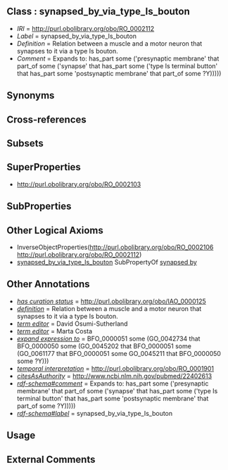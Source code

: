 
## Class : synapsed_by_via_type_Is_bouton

 * *IRI* = http://purl.obolibrary.org/obo/RO_0002112
 * *Label* = synapsed_by_via_type_Is_bouton
 * *Definition* = Relation between a muscle and a motor neuron that synapses to it via a type Is bouton.
 * *Comment* = Expands to: has_part some ('presynaptic membrane' that part_of some ('synapse' that has_part some ('type Is terminal button' that has_part some 'postsynaptic membrane' that part_of some ?Y)))))

## Synonyms


## Cross-references


## Subsets


## SuperProperties

 * <http://purl.obolibrary.org/obo/RO_0002103>

## SubProperties


## Other Logical Axioms

 * InverseObjectProperties(<http://purl.obolibrary.org/obo/RO_0002106> <http://purl.obolibrary.org/obo/RO_0002112>)
 * [synapsed_by_via_type_Is_bouton](../../RO/12/RO_0002112.md) SubPropertyOf [synapsed by](../../RO/03/RO_0002103.md)

## Other Annotations

 * *[has curation status](../../IAO/14/IAO_0000114.md)* = http://purl.obolibrary.org/obo/IAO_0000125
 * *[definition](../../IAO/15/IAO_0000115.md)* = Relation between a muscle and a motor neuron that synapses to it via a type Is bouton.
 * *[term editor](../../IAO/17/IAO_0000117.md)* = David Osumi-Sutherland
 * *[term editor](../../IAO/17/IAO_0000117.md)* = Marta Costa
 * *[expand expression to](../../IAO/24/IAO_0000424.md)* = BFO_0000051 some (GO_0042734 that BFO_0000050 some (GO_0045202 that BFO_0000051 some (GO_0061177 that BFO_0000051 some GO_0045211 that BFO_0000050 some ?Y)))
 * *[temporal interpretation](../../RO/00/RO_0001900.md)* = http://purl.obolibrary.org/obo/RO_0001901
 * *[citesAsAuthority](../../ty/citesAsAuthority.md)* = http://www.ncbi.nlm.nih.gov/pubmed/22402613
 * *[rdf-schema#comment](../../nt/rdf-schema#comment.md)* = Expands to: has_part some ('presynaptic membrane' that part_of some ('synapse' that has_part some ('type Is terminal button' that has_part some 'postsynaptic membrane' that part_of some ?Y)))))
 * *[rdf-schema#label](../../el/rdf-schema#label.md)* = synapsed_by_via_type_Is_bouton

## Usage


## External Comments

